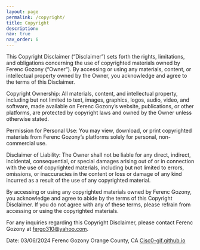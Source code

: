 ```yaml
---
layout: page
permalink: /copyright/
title: Copyright
description:
nav: true
nav_order: 6
---
```


This Copyright Disclaimer (“Disclaimer”) sets forth the rights, limitations, and obligations concerning the use of copyrighted materials owned by Ferenc Gozony (“Owner”). By accessing or using any materials, content, or intellectual property owned by the Owner, you acknowledge and agree to the terms of this Disclaimer.

Copyright Ownership:
All materials, content, and intellectual property, including but not limited to text, images, graphics, logos, audio, video, and software, made available on Ferenc Gozony’s website, publications, or other platforms, are protected by copyright laws and owned by the Owner unless otherwise stated.

Permission for Personal Use:
You may view, download, or print copyrighted materials from Ferenc Gozony’s platforms solely for personal, non-commercial use.

Disclaimer of Liability:
The Owner shall not be liable for any direct, indirect, incidental, consequential, or special damages arising out of or in connection with the use of copyrighted materials, including but not limited to errors, omissions, or inaccuracies in the content or loss or damage of any kind incurred as a result of the use of any copyrighted material.


By accessing or using any copyrighted materials owned by Ferenc Gozony, you acknowledge and agree to abide by the terms of this Copyright Disclaimer. If you do not agree with any of these terms, please refrain from accessing or using the copyrighted materials.

For any inquiries regarding this Copyright Disclaimer, please contact Ferenc Gozony at <a href="mailto:%66%65%72%67%6F%33%31%30@%79%61%68%6F%6F.%63%6F%6D" title="email">fergo310@yahoo.com</a>.

Date: 03/06/2024 Ferenc Gozony Orange County, CA <a href="https://cisc0-gif.github.io">Cisc0-gif.github.io</a>